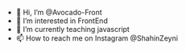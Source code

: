 - 👋 Hi, I’m @Avocado-Front
- 👀 I’m interested in FrontEnd
- 🌱 I’m currently teaching javascript
- 📫 How to reach me on Instagram @ShahinZeyni


